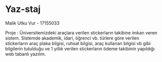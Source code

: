 # Yaz-staj

Malik Utku Vur - 17155033

Proje : Üniversitemizdeki araçlara verilen stickerların takibine imkan veren sistem. Sistemde akademik, idari, öğrenci vb. türlere göre verilen stickerların araç plaka bilgisi, ruhsat bilgisi, araç kullanan bilgisi vb gibi bilgilerin tutulduğu ve 1 yıllık verilen stickerların ödeme takibinin yapıldığı web tabanlı yazılım. 


